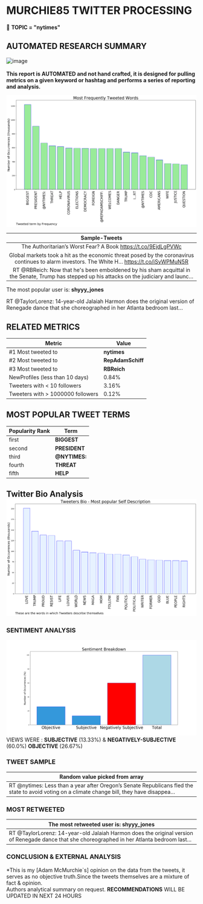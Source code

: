 # MURCHIE85 TWITTER PROCESSING 
&#x1F34E; **TOPIC = "nytimes"**

## AUTOMATED RESEARCH SUMMARY

![image](https://marketingplatform.google.com/about/static/images/gmp/analytics-smb-benefit.jpg)
<br></br>
<b> This report is AUTOMATED and not hand crafted, it is designed for pulling metrics on a given keyword or hashtag and performs a series of reporting and analysis.</b>



![image](TWEETS.png)



|                **Sample-Tweets**        |
| :-------------: |
| The Authoritarian’s Worst Fear? A Book https://t.co/9EjdLgPVWc |
| Global markets took a hit as the economic threat posed by the coronavirus continues to alarm investors. The White H… https://t.co/iSyWPMuN5R |
| RT @RBReich: Now that he's been emboldened by his sham acquittal in the Senate, Trump has stepped up his attacks on the judiciary and launc… |

The most popular user is: **shyyy_jones**
<div class="alert alert-block alert-danger"> RT @TaylorLorenz: 14-year-old Jalaiah Harmon does the original version of Renegade dance that she choreographed in her Atlanta bedroom last…</div>

## RELATED METRICS<br>
| Metric | Value |
| ------------- | ------------- |
| #1 Most tweeted to  | **nytimes** |
| #2 Most tweeted to  | **RepAdamSchiff** |
| #3 Most tweeted to  | **RBReich** |
| NewProfiles (less than 10 days) | 0.84%  |
| Tweeters with < 10 followers  | 3.16%|
| Tweeters with > 1000000 followers  | 0.12%  |



## MOST POPULAR TWEET TERMS 


| Popularity Rank  | Term |
| ------------- | ------------- |
| first  | **BIGGEST**  |
| second  | **PRESIDENT**  |
| third  | **@NYTIMES:** |
| fourth  | **THREAT**  |
| fifth  | **HELP**  |


## Twitter Bio Analysis![image](BIO.png)
### SENTIMENT ANALYSIS
![image](sentiment.png)
VIEWS WERE : **SUBJECTIVE**  (13.33%) & **NEGATIVELY-SUBJECTIVE** (60.0%) **OBJECTIVE** (26.67%)

### TWEET SAMPLE 
| Random value picked from array |
| ------------- |
|RT @nytimes: Less than a year after Oregon’s Senate Republicans fled the state to avoid voting on a climate change bill, they have disappea… |

### MOST RETWEETED 

| The most retweeted user is: **shyyy_jones**  |
| ------------- |
| RT @TaylorLorenz: 14-year-old Jalaiah Harmon does the original version of Renegade dance that she choreographed in her Atlanta bedroom last… |

### CONCLUSION & EXTERNAL ANALYSIS

*This is my [Adam McMurchie`s] opinion on the data from the tweets, it serves as no objective truth.Since the tweets themselves are a mixture of fact & opinion.<br>
Authors analytical summary on request.
**RECOMMENDATIONS** WILL BE UPDATED IN NEXT  24 HOURS <br>